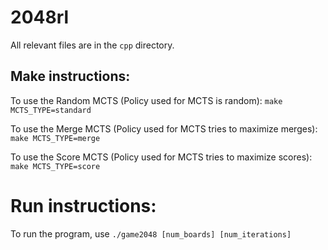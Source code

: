 # 2048rl
All relevant files are in the `cpp` directory.

## Make instructions:
To use the Random MCTS (Policy used for MCTS is random): `make MCTS_TYPE=standard`

To use the Merge MCTS (Policy used for MCTS tries to maximize merges): `make MCTS_TYPE=merge`

To use the Score MCTS (Policy used for MCTS tries to maximize scores): `make MCTS_TYPE=score`

# Run instructions:
To run the program, use `./game2048 [num_boards] [num_iterations]`
